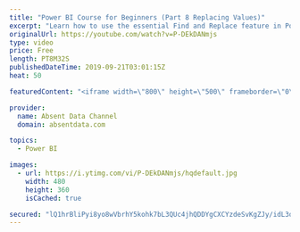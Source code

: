 ```yaml
---
title: "Power BI Course for Beginners (Part 8 Replacing Values)"
excerpt: "Learn how to use the essential Find and Replace feature in Power BI."
originalUrl: https://youtube.com/watch?v=P-DEkDANmjs
type: video
price: Free
length: PT8M32S
publishedDateTime: 2019-09-21T03:01:15Z
heat: 50

featuredContent: "<iframe width=\"800\" height=\"500\" frameborder=\"0\" src=\"https://www.youtube.com/embed/P-DEkDANmjs\" allow=\"accelerometer; autoplay; encrypted-media; gyroscope; picture-in-picture\" allowfullscreen></iframe>"

provider:
  name: Absent Data Channel
  domain: absentdata.com

topics:
  - Power BI

images:
  - url: https://i.ytimg.com/vi/P-DEkDANmjs/hqdefault.jpg
    width: 480
    height: 360
    isCached: true

secured: "lQ1hrBliPyi8yo8wVbrhY5kohk7bL3QUc4jhQDDYgCXCYzdeSvKgZJy/idL3qU9IGGjIxBvqJrTiwO6sONyEEgSQzHAApol4bPvOORNQsWop2SARTmEE5m1bAQuzchohBVgt9aAY0+MIe2JHQ5NoHceGTlhrPt0rolJlm06PSeU8udvaYfWG6kapWiu64nTnUtHCLaVaGQpYHa1c8qCoSQmrIo7phG5C1ycX8jnj+OUX+p6po8eVtNBNCn6wR4nonEtjzASvErBzYwOCTY/rMHhl7srYvao6MjiUjfKate+z36gYLexI9z+DJ3UjiLSJ/I7LJdyViCW7JqEbtSs3ftt8jjt3Kb2BRVlO5QmI021j75fbElmLBYUvJmyS6ccXD0FAjKnDwoMXFCccnxKYA1Uci4lxvpPzC5GEwxe/i7s=;Ai7ZsiiynPj+Ob3/bcgO3Q=="
---
```


